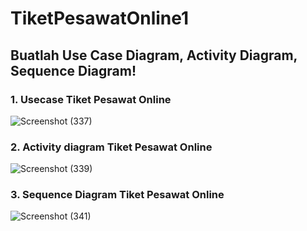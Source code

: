 # TiketPesawatOnline1

## Buatlah Use Case Diagram, Activity Diagram, Sequence Diagram!

### 1. Usecase Tiket Pesawat Online
![Screenshot (337)](https://github.com/FathiaDjawas/TiketPesawatOnline1/assets/115916422/90fb63b1-4e23-4cae-8915-81233aeb5a5c)

### 2. Activity diagram Tiket Pesawat Online 

![Screenshot (339)](https://github.com/FathiaDjawas/TiketPesawatOnline1/assets/115916422/ff15f8c2-9ec3-4a57-b4ff-3aabf78218ec)

### 3. Sequence Diagram Tiket Pesawat Online

![Screenshot (341)](https://github.com/FathiaDjawas/TiketPesawatOnline1/assets/115916422/1d601e41-2fad-4ed4-a39d-a09ff6289998)
